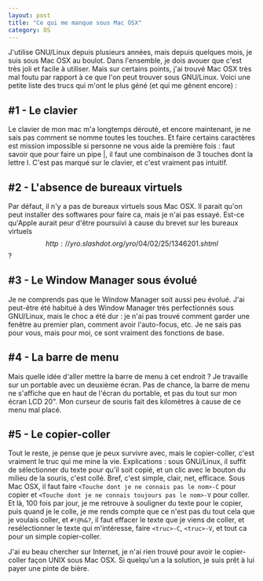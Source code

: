 ```yaml
---
layout: post
title: "Ce qui me manque sous Mac OSX"
category: OS
---
```

J'utilise GNU/Linux depuis plusieurs années, mais depuis quelques mois, je suis
sous Mac OSX au boulot. Dans l'ensemble, je dois avouer que c'est très joli et
facile à utiliser. Mais sur certains points, j'ai trouvé Mac OSX très mal foutu
par rapport à ce que l'on peut trouver sous GNU/Linux. Voici une petite liste
des trucs qui m'ont le plus géné (et qui me gênent encore) :

#1 - Le clavier
---------------

Le clavier de mon mac m'a longtemps dérouté, et encore maintenant, je ne sais
pas comment se nomme toutes les touches. Et faire certains caractères est
mission impossible si personne ne vous aide la première fois : faut savoir que
pour faire un pipe |, il faut une combinaison de 3 touches dont la lettre l.
C'est pas marqué sur le clavier, et c'est vraiment pas intuitif.

#2 - L'absence de bureaux virtuels
----------------------------------

Par défaut, il n'y a pas de bureaux virtuels sous Mac OSX. Il parait qu'on peut
installer des softwares pour faire ca, mais je n'ai pas essayé. Est-ce qu'Apple
aurait peur d'être poursuivi à cause du brevet sur les bureaux virtuels
$$http://yro.slashdot.org/yro/04/02/25/1346201.shtml$$ ?

#3 - Le Window Manager sous évolué
----------------------------------

Je ne comprends pas que le Window Manager soit aussi peu évolué. J'ai peut-être
été habitué à des Window Manager très perfectionnés sous GNU/Linux, mais le
choc a été dur : je n'ai pas trouvé comment garder une fenêtre au premier plan,
comment avoir l'auto-focus, etc. Je ne sais pas pour vous, mais pour moi, ce
sont vraiment des fonctions de base.

#4 - La barre de menu
---------------------

Mais quelle idée d'aller mettre la barre de menu à cet endroit ? Je travaille
sur un portable avec un deuxième écran. Pas de chance, la barre de menu ne
s'affiche que en haut de l'écran du portable, et pas du tout sur mon écran LCD
20". Mon curseur de souris fait des kilomètres à cause de ce menu mal placé.

#5 - Le copier-coller
---------------------

Tout le reste, je pense que je peux survivre avec, mais le copier-coller, c'est
vraiment le truc qui me mine la vie. Explications : sous GNU/Linux, il suffit
de sélectionner du texte pour qu'il soit copié, et un clic avec le bouton du
milieu de la souris, c'est collé. Bref, c'est simple, clair, net, efficace.
Sous Mac OSX, il faut faire `<Touche dont je ne connais pas le nom>-C` pour
copier et `<Touche dont je ne connais toujours pas le nom>-V` pour coller. Et là, 100 fois
par jour, je me retrouve à souligner du texte pour le copier, puis quand je le
colle, je me rends compte que ce n'est pas du tout cela que je voulais coller,
et `#!@%&?`, il faut effacer le texte que je viens de coller, et resélectionner
le texte qui m'intéresse, faire `<truc>-C`, `<truc>-V`, et tout ca pour un simple
copier-coller.

J'ai eu beau chercher sur Internet, je n'ai rien trouvé pour avoir le
copier-coller façon UNIX sous Mac OSX. Si quelqu'un a la solution, je suis prêt
à lui payer une pinte de bière.

